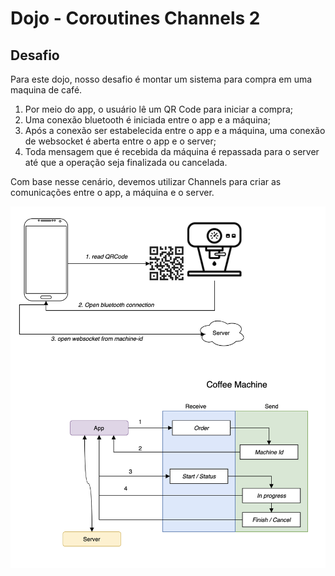 # Dojo - Coroutines Channels 2
## Desafio
Para este dojo, nosso desafio é montar um sistema para compra em uma maquina de café.
1. Por meio do app, o usuário lê um QR Code para iniciar a compra;
2. Uma conexão bluetooth é iniciada entre o app e a máquina;
3. Após a conexão ser estabelecida entre o app e a máquina, uma conexão de websocket é
aberta entre o app e o server;
4. Toda mensagem que é recebida da máquina é repassada para o server até que a operação
seja finalizada ou cancelada.
   
Com base nesse cenário, devemos utilizar Channels para criar as comunicações entre o app,
a máquina e o server.

![](dojo.png)



